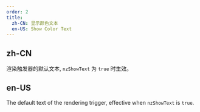 ```yaml
---
order: 2
title:
  zh-CN: 显示颜色文本
  en-US: Show Color Text
---
```


## zh-CN

渲染触发器的默认文本, `nzShowText` 为 `true` 时生效。

## en-US

The default text of the rendering trigger, effective when `nzShowText` is `true`.

